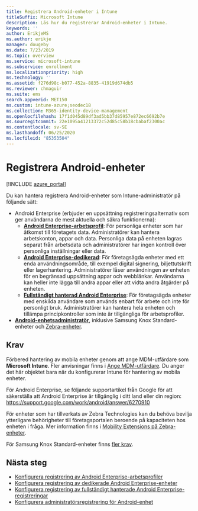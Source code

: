 ```yaml
---
title: Registrera Android-enheter i Intune
titleSuffix: Microsoft Intune
description: Läs hur du registrerar Android-enheter i Intune.
keywords: ''
author: ErikjeMS
ms.author: erikje
manager: dougeby
ms.date: 7/23/2019
ms.topic: overview
ms.service: microsoft-intune
ms.subservice: enrollment
ms.localizationpriority: high
ms.technology: ''
ms.assetid: f276d98c-b077-452a-8835-41919d674db5
ms.reviewer: chmaguir
ms.suite: ems
search.appverid: MET150
ms.custom: intune-azure;seodec18
ms.collection: M365-identity-device-management
ms.openlocfilehash: 17f1d045d89df3ad5bb37d85957e872ec6692b7e
ms.sourcegitcommit: 22e1095a41213372c52d85c58b18cbabaf2300ac
ms.contentlocale: sv-SE
ms.lasthandoff: 06/25/2020
ms.locfileid: "85353504"
---
```

# <a name="enroll-android-devices"></a>Registrera Android-enheter

[!INCLUDE [azure_portal](../includes/azure_portal.md)]

Du kan hantera registrera Android-enheter som Intune-administratör på följande sätt:
- Android Enterprise (erbjuder en uppsättning registreringsalternativ som ger användarna de mest aktuella och säkra funktionerna):
    - [**Android Enterprise-arbetsprofil**](android-work-profile-enroll.md): För personliga enheter som har åtkomst till företagets data. Administratörer kan hantera arbetskonton, appar och data. Personliga data på enheten lagras separat från arbetsdata och administratörer har ingen kontroll över personliga inställningar eller data. 
    - [**Android Enterprise-dedikerad**](android-kiosk-enroll.md): För företagsägda enheter med ett enda användningsområde, till exempel digital signering, biljettutskrift eller lagerhantering. Administratörer låser användningen av enheten för en begränsad uppsättning appar och webblänkar. Användarna kan heller inte lägga till andra appar eller att vidta andra åtgärder på enheten.
    - [**Fullständigt hanterad Android Enterprise**](android-fully-managed-enroll.md): För företagsägda enheter med enskilda användare som används enbart för arbete och inte för personligt bruk. Administratörer kan hantera hela enheten och tillämpa principkontroller som inte är tillgängliga för arbetsprofiler. 
- [**Android-enhetsadministratör**](android-enroll-device-administrator.md), inklusive Samsung Knox Standard-enheter och [Zebra-enheter](../configuration/android-zebra-mx-overview.md). 

## <a name="prerequisites"></a>Krav

Förbered hantering av mobila enheter genom att ange MDM-utfärdare som **Microsoft Intune**. Fler anvisningar finns i [Ange MDM-utfärdare](../fundamentals/mdm-authority-set.md). Du anger det här objektet bara när du konfigurerar Intune för hantering av mobila enheter.

För Android Enterprise, se följande supportartikel från Google för att säkerställa att Android Enterprise är tillgänglig i ditt land eller din region: https://support.google.com/work/android/answer/6270910

För enheter som har tillverkats av Zebra Technologies kan du behöva bevilja ytterligare behörigheter till företagsportalen beroende på kapaciteten hos enheten i fråga. Mer information finns i [Mobility Extensions på Zebra-enheter](../configuration/android-zebra-mx-overview.md).

För Samsung Knox Standard-enheter finns [fler krav](android-samsung-knox-mobile-enroll.md).

## <a name="next-steps"></a>Nästa steg

- [Konfigurera registrering av Android Enterprise-arbetsprofiler](android-work-profile-enroll.md)
- [Konfigurera registrering av dedikerade Android Enterprise-enheter](android-kiosk-enroll.md)
- [Konfigurera registrering av fullständigt hanterade Android Enterprise-registreringar](android-fully-managed-enroll.md)
- [Konfigurera administratörsregistrering för Android-enhet](android-enroll-device-administrator.md)

